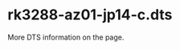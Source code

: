 # rk3288-az01-jp14-c.dts

More DTS information on the [](Linux-DTSs.md) page.

<code-block src="dts/rk3288-az01-jp14-c.dts" />
